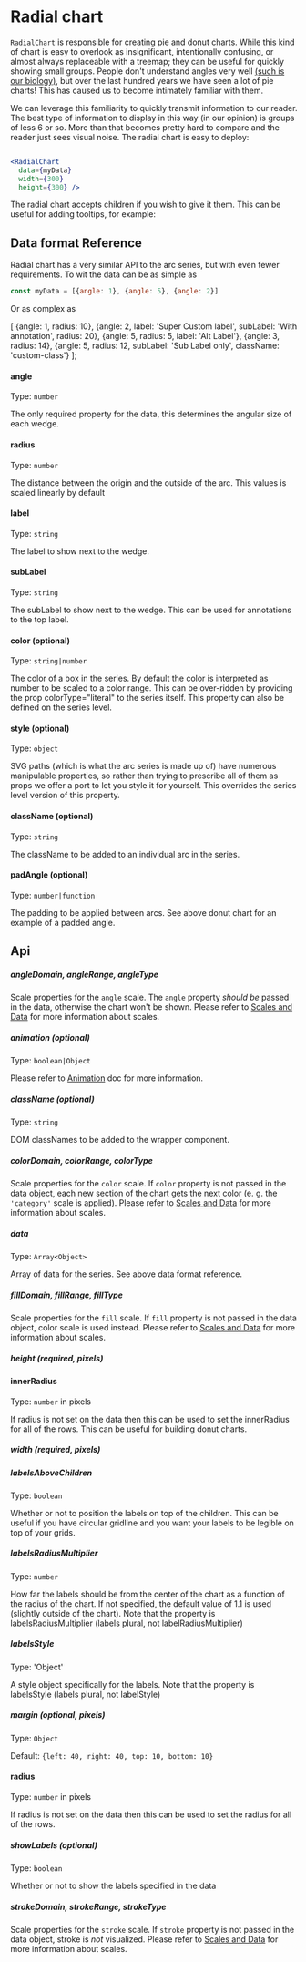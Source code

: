 # Radial chart

`RadialChart` is responsible for creating pie and donut charts. While this kind of chart is easy to overlook as insignificant, intentionally confusing, or almost always replaceable with a treemap; they can be useful for quickly showing small groups. People don't understand angles very well [(such is our biology)](https://www.interaction-design.org/literature/book/the-encyclopedia-of-human-computer-interaction-2nd-ed/data-visualization-for-human-perception), but over the last hundred years we have seen a lot of pie charts! This has caused us to become intimately familiar with them.

<!-- INJECT:"CustomRadiusRadialChartWithLink" -->

We can leverage this familiarity to quickly transmit information to our reader. The best type of information to display in this way (in our opinion) is groups of less 6 or so. More than that becomes pretty hard to compare and the reader just sees visual noise. The radial chart is easy to deploy:

```jsx

<RadialChart
  data={myData}
  width={300}
  height={300} />
```

The radial chart accepts children if you wish to give it them. This can be useful for adding tooltips, for example:

<!-- INJECT:"DonutChartExampleWithLink" -->


## Data format Reference


Radial chart has a very similar API to the arc series, but with even fewer requirements. To wit the data can be as simple as


```javascript
const myData = [{angle: 1}, {angle: 5}, {angle: 2}]
```

Or as complex as

[
  {angle: 1, radius: 10},
  {angle: 2, label: 'Super Custom label', subLabel: 'With annotation', radius: 20},
  {angle: 5, radius: 5, label: 'Alt Label'},
  {angle: 3, radius: 14},
  {angle: 5, radius: 12, subLabel: 'Sub Label only', className: 'custom-class'}
];

#### angle

Type: `number`

The only required property for the data, this determines the angular size of each wedge.

#### radius

Type: `number`

The distance between the origin and the outside of the arc. This values is scaled linearly by default

#### label

Type: `string`

The label to show next to the wedge.

#### subLabel

Type: `string`

The subLabel to show next to the wedge. This can be used for annotations to the top label.

#### color (optional)

Type: `string|number`

The color of a box in the series. By default the color is interpreted as number to be scaled to a color range. This can be over-ridden by providing the prop colorType="literal" to the series itself. This property can also be defined on the series level.

#### style (optional)

Type: `object`

SVG paths (which is what the arc series is made up of) have numerous manipulable properties, so rather than trying to prescribe all of them as props we offer a port to let you style it for yourself. This overrides the series level version of this property.

#### className (optional)

Type: `string`

The className to be added to an individual arc in the series.

#### padAngle (optional)

Type: `number|function`

The padding to be applied between arcs. See above donut chart for an example of a padded angle.

## Api

##### angleDomain, angleRange, angleType

Scale properties for the `angle` scale. The `angle` property _should be_ passed in the data, otherwise the chart won't be shown.
Please refer to [Scales and Data](scales-and-data.md) for more information about scales.

##### animation (optional)

Type: `boolean|Object`

Please refer to [Animation](animation.md) doc for more information.

##### className (optional)


Type: `string`

DOM classNames to be added to the wrapper component.

##### colorDomain, colorRange, colorType

Scale properties for the `color` scale. If `color` property is not passed in the data object, each new section of the chart gets the next color (e. g. the `'category'` scale is applied).
Please refer to [Scales and Data](scales-and-data.md) for more information about scales.

##### data


Type: `Array<Object>`

Array of data for the series. See above data format reference.

##### fillDomain, fillRange, fillType

Scale properties for the `fill` scale. If `fill` property is not passed in the data object, color scale is used instead.
Please refer to [Scales and Data](scales-and-data.md) for more information about scales.

##### height (required, pixels)

#### innerRadius

Type: `number` in pixels

If radius is not set on the data then this can be used to set the innerRadius for all of the rows. This can be useful for building donut charts.

##### width (required, pixels)

##### labelsAboveChildren

Type: `boolean`

Whether or not to position the labels on top of the children. This can be useful if you have circular gridline and you want your labels to be legible on top of your grids.

##### labelsRadiusMultiplier

Type: `number`

How far the labels should be from the center of the chart as a function of the radius of the chart. If not specified, the default value of 1.1 is used (slightly outside of the chart).
Note that the property is labelsRadiusMultiplier (labels plural, not labelRadiusMultiplier)

##### labelsStyle

Type: 'Object'

A style object specifically for the labels.
Note that the property is labelsStyle (labels plural, not labelStyle)

##### margin (optional, pixels)

Type: `Object`

Default: `{left: 40, right: 40, top: 10, bottom: 10}`

#### radius

Type: `number` in pixels

If radius is not set on the data then this can be used to set the radius for all of the rows.

##### showLabels (optional)

Type: `boolean`

Whether or not to show the labels specified in the data

##### strokeDomain, strokeRange, strokeType

Scale properties for the `stroke` scale. If `stroke` property is not passed in the data object, stroke is _not_ visualized.
Please refer to [Scales and Data](scales-and-data.md) for more information about scales.
